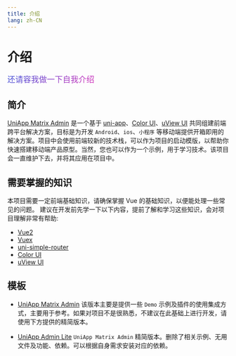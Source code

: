 ```yaml
---
title: 介绍
lang: zh-CN
---
```


# 介绍
<span style="background-image: linear-gradient(135deg, #4253d8, #d333ba); -webkit-background-clip: text; color: transparent; font-size: 18px;">还请容我做一下自我介绍</span>

## 简介
[UniApp Matrix Admin](https://github.com/matrix-zyh/uni-app-matrix-admin) 是一个基于 [uni-app](https://uniapp.dcloud.io/)、[Color UI](https://github.com/weilanwl/ColorUI)、[uView UI](https://www.uviewui.com/) 共同组建前端跨平台解决方案，目标是为开发 `Android`、`ios`、`小程序` 等移动端提供开箱即用的解决方案。项目中会使用前端较新的技术栈，可以作为项目的启动模版，以帮助你快速搭建移动端产品原型。当然，您也可以作为一个示例，用于学习技术。该项目会一直维护下去，并将其应用在项目中。

## 需要掌握的知识
本项目需要一定前端基础知识，请确保掌握 Vue 的基础知识，以便能处理一些常见的问题。 建议在开发前先学一下以下内容，提前了解和学习这些知识，会对项目理解非常有帮助:
- [Vue2](https://cn.vuejs.org/v2/guide/)
- [Vuex](https://next.vuex.vuejs.org/zh/index.html)
- [uni-simple-router](https://hhyang.cn/v2/)
- [Color UI](https://github.com/weilanwl/ColorUI)
- [uView UI](https://www.uviewui.com/)

## 模板
- [UniApp Matrix Admin](https://github.com/matrix-zyh/uni-app-matrix-admin) 该版本主要是提供一些 `Demo` 示例及插件的使用集成方式，主要用于参考。如果对项目不是很熟悉，不建议在此基础上进行开发，请使用下方提供的精简版本。

- [UniApp Admin Lite](https://github.com/matrix-zyh/uni-app-admin-lite) `UniApp Matrix Admin` 精简版本。删除了相关示例、无用文件及功能、依赖。可以根据自身需求安装对应的依赖。